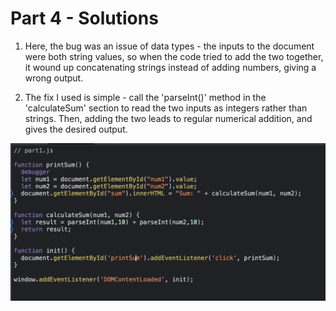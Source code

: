 # Part 4 - Solutions

1. Here, the bug was an issue of data types - the inputs to the document were both string values, so when the code tried to add the two together, it wound up concatenating strings instead of adding numbers, giving a wrong output.

2. The fix I used is simple - call the 'parseInt()' method in the 'calculateSum' section to read the two inputs as integers rather than strings. Then, adding the two leads to regular numerical addition, and gives the desired output. 

![Image](/explore/screenshots/fix.png)
